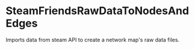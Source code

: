 # SteamFriendsRawDataToNodesAndEdges
Imports data from steam API to create a network map's raw data files.
